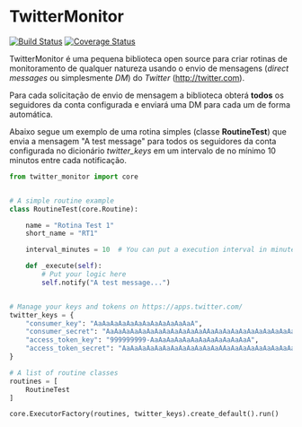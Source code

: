 TwitterMonitor
==============

[![Build Status](https://travis-ci.org/alissonperez/TwitterMonitor.svg)](https://travis-ci.org/alissonperez/TwitterMonitor) [![Coverage Status](https://coveralls.io/repos/alissonperez/TwitterMonitor/badge.png?branch=master)](https://coveralls.io/r/alissonperez/TwitterMonitor?branch=master)

TwitterMonitor é uma pequena biblioteca open source para criar rotinas de monitoramento de qualquer natureza usando o envio de mensagens (*direct messages* ou simplesmente *DM*) do *Twitter* (http://twitter.com).

Para cada solicitação de envio de mensagem a biblioteca obterá **todos** os seguidores da conta configurada e enviará uma DM para cada um de forma automática.

Abaixo segue um exemplo de uma rotina simples (classe **RoutineTest**) que envia a mensagem "A test message" para todos os seguidores da conta configurada no dicionário *twitter_keys* em um intervalo de no mínimo 10 minutos entre cada notificação.


```python
from twitter_monitor import core


# A simple routine example
class RoutineTest(core.Routine):

    name = "Rotina Test 1"
    short_name = "RT1"

    interval_minutes = 10  # You can put a execution interval in minutes

    def _execute(self):
        # Put your logic here
        self.notify("A test message...")


# Manage your keys and tokens on https://apps.twitter.com/
twitter_keys = {
    "consumer_key": "AaAaAaAaAaAaAaAaAaAaAaAaA",
    "consumer_secret": "AaAaAaAaAaAaAaAaAaAaAaAaAAaAaAaAaAaAaAaAaAaAaAaAaA",
    "access_token_key": "999999999-AaAaAaAaAaAaAaAaAaAaAaAaA",
    "access_token_secret": "AaAaAaAaAaAaAaAaAaAaAaAaAAaAaAaAaAaAaAaAaAaAaAaAaA",
}

# A list of routine classes
routines = [
    RoutineTest
]

core.ExecutorFactory(routines, twitter_keys).create_default().run()
```
